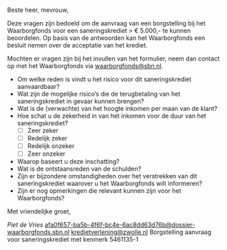 Beste heer, mevrouw,

Deze vragen zijn bedoeld om de aanvraag van een borgstelling bij het Waarborgfonds voor een saneringskrediet > € 5.000,- te kunnen beoordelen.
Op basis van de antwoorden kan het Waarborgfonds een besluit nemen over de acceptatie van het krediet.

Mochten er vragen zijn bij het invullen van het formulier, neem dan contact op met het Waarborgfonds via waarborgfonds@sbn.nl.

* Om welke reden is vindt u het risico voor dit saneringskrediet aanvaardbaar?
* Wat zijn de mogelijke risico’s die de terugbetaling van het saneringskrediet in gevaar kunnen brengen?
* Wat is de (verwachte) van het hoogte inkomen per maan van de klant?
* Hoe schat u de zekerheid in van het inkomen voor de duur van het saneringskrediet?
    * [ ] Zeer zeker
    * [ ] Redelijk zeker
    * [ ] Redelijk onzeker
    * [ ] Zeer onzeker
* Waarop baseert u deze inschatting?
* Wat is de ontstaansreden van de schulden?
* Zijn er bijzondere omstandigheden over het verstrekken van dit saneringskrediet waarover u het Waarborgfonds wilt informeren?
* Zijn er nog opmerkingen die relevant kunnen zijn voor het Waarborgfonds?

Met vriendelijke groet,

*Piet de Vries*
<from>afa0f657-ba5b-4f6f-bc4e-6ac8dd63d76b@dossier-waarborgfonds.sbn.nl</from>
<to>kredietverlening@zwolle.nl</to>
<subject>Borgstelling aanvraag voor saneringskrediet met kenmerk 5461135-1</subject>
